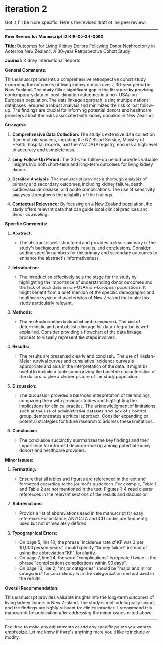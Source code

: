 # iteration 2

Got it, I'll be more specific. Here's the revised draft of the peer review:

---

**Peer Review for Manuscript ID KIR-05-24-0560**

**Title:** Outcomes for Living Kidney Donors Following Donor Nephrectomy in Aotearoa New Zealand: A 30-year Retrospective Cohort Study

**Journal:** Kidney International Reports

**General Comments:**

This manuscript presents a comprehensive retrospective cohort study examining the outcomes of living kidney donors over a 30-year period in New Zealand. The study fills a significant gap in the literature by providing contemporary data on post-donation outcomes in a non-USA/non-European population. The data linkage approach, using multiple national databases, ensures a robust analysis and minimizes the risk of lost follow-up. The findings are crucial for informing potential donors and healthcare providers about the risks associated with kidney donation in New Zealand.

**Strengths:**

1. **Comprehensive Data Collection:** The study's extensive data collection from multiple sources, including the NZ Blood Service, Ministry of Health, hospital records, and the ANZDATA registry, ensures a high level of accuracy and completeness.

2. **Long Follow-Up Period:** The 30-year follow-up period provides valuable insights into both short-term and long-term outcomes for living kidney donors.

3. **Detailed Analysis:** The manuscript provides a thorough analysis of primary and secondary outcomes, including kidney failure, death, cardiovascular disease, and acute complications. The use of sensitivity analyses strengthens the reliability of the findings.

4. **Contextual Relevance:** By focusing on a New Zealand population, the study offers relevant data that can guide local clinical practices and donor counseling.

**Specific Comments:**

1. **Abstract:**
   - The abstract is well-structured and provides a clear summary of the study's background, methods, results, and conclusions. Consider adding specific numbers for the primary and secondary outcomes to enhance the abstract's informativeness.

2. **Introduction:**
   - The introduction effectively sets the stage for the study by highlighting the importance of understanding donor outcomes and the lack of such data in non-USA/non-European populations. It might benefit from a brief mention of the specific demographic and healthcare system characteristics of New Zealand that make this study particularly relevant.

3. **Methods:**
   - The methods section is detailed and transparent. The use of deterministic and probabilistic linkage for data integration is well-explained. Consider providing a flowchart of the data linkage process to visually represent the steps involved.

4. **Results:**
   - The results are presented clearly and concisely. The use of Kaplan-Meier survival curves and cumulative incidence curves is appropriate and aids in the interpretation of the data. It might be useful to include a table summarizing the baseline characteristics of the donors to give a clearer picture of the study population.

5. **Discussion:**
   - The discussion provides a balanced interpretation of the findings, comparing them with previous studies and highlighting the implications for clinical practice. The acknowledgment of limitations, such as the use of administrative datasets and lack of a control group, demonstrates a critical approach. Consider expanding on potential strategies for future research to address these limitations.

6. **Conclusion:**
   - The conclusion succinctly summarizes the key findings and their importance for informed decision-making among potential kidney donors and healthcare providers.

**Minor Issues:**

1. **Formatting:**
   - Ensure that all tables and figures are referenced in the text and formatted according to the journal's guidelines. For example, Table 1 and Table 2 are not mentioned in the text. Figures 1-4 need clearer references in the relevant sections of the results and discussion.

2. **Abbreviations:**
   - Provide a list of abbreviations used in the manuscript for easy reference. For instance, ANZDATA and ICD codes are frequently used but not immediately defined.

3. **Typographical Errors:**
   - On page 5, line 10, the phrase "incidence rate of KF was 3 per 10,000 person-years" should specify "kidney failure" instead of using the abbreviation "KF" for clarity.
   - On page 7, line 24, the word "complications" is repeated twice in the phrase "complications complications within 90 days".
   - On page 13, line 2, "major categories" should be "major and minor categories" for consistency with the categorization method used in the results.

**Overall Recommendation:**

This manuscript provides valuable insights into the long-term outcomes of living kidney donors in New Zealand. The study is methodologically sound, and the findings are highly relevant for clinical practice. I recommend this manuscript for publication after addressing the minor issues noted above.

---

Feel free to make any adjustments or add any specific points you want to emphasize. Let me know if there's anything more you'd like to include or modify.
